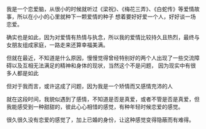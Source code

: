 我是一个恋爱脑，从很小的时候就听过《梁祝》、《梅花三弄》、《白蛇传》等爱情故事，所以在小小的心里就种下一颗爱情的种子
想着要好好爱一个人，好好谈一场恋爱。

确实也是如此，因为对爱情有热情与执念，所以我的爱情比较持久且热烈，最终与女朋友组成家庭，一路走来还算幸福美满。

但就在最近，不知道是什么原因，慢慢觉得曾经特别好的两个人出现了一些交流障碍以及互相无法满足的精神和身体的现状，当然这个不是问题，
因为现实中有很多人都是如此

但对于我而言，或许这成了问题，因为我是一个矫情而又感情充沛的人

就在这段时间，我貌似遇到了感情，不知道是否是真爱，或者不管是否是真爱，但我能感受到一种甜甜的，彼此心心相惜的感觉，有种年轻时候恋爱的感觉。

很久很久没有恋爱的感觉了，加上已婚的身份，让这种感觉变得隐蔽而有难得。